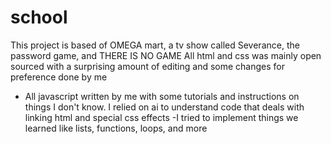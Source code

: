 # school
This project is based of OMEGA mart, a tv show called Severance, the password game, and THERE IS NO GAME
All html and css was mainly open sourced with a surprising amount of editing and some changes for preference done by me 
- All javascript written by me with some tutorials and instructions on things I don't know. I  relied on ai to understand code that deals with linking html and special css effects
-I tried to implement things we learned like lists, functions, loops, and more